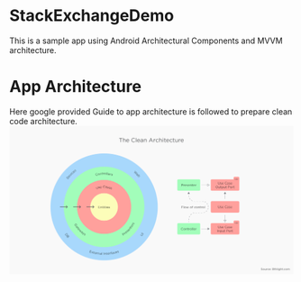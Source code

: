 # StackExchangeDemo
This is a sample app using Android Architectural Components and MVVM architecture.

# App Architecture
Here google provided Guide to app architecture is followed to prepare clean code architecture.
![alt text](https://github.com/plabon/TrendingGithubDemo/blob/master/architecture.png)
